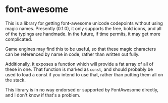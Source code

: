 # font-awesome

This is a library for getting font-awesome unicode codepoints
without using magic names. Presently (0.1.0), it only supports the free, bold
icons, and all of the typings are handmade. In the future, if time permits, it may get
more complicated.

Game engines may find this to be useful, so that these magic characters can be referenced
by name in code, rather than written out fully.

Additionally, it exposes a function which will provide a fat array of all of these in one.
That function is marked as `const`, and should probably be used to load a const if you intend to use that,
rather than putting them all on the stack.

This library is in no way endorsed or supported by FontAwesome directly, and I don't know if that's a problem.
